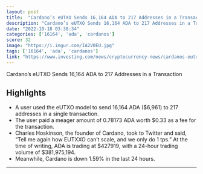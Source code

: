 ```yaml
---
layout: post
title:  "Cardano’s eUTXO Sends 16,164 ADA to 217 Addresses in a Transaction"
description: "Cardano’s eUTXO Sends 16,164 ADA to 217 Addresses in a Transaction"
date: "2022-10-18 03:38:34"
categories: ['16164', 'ada', 'cardanos']
score: 32
image: "https://i.imgur.com/IA2V0EU.jpg"
tags: ['16164', 'ada', 'cardanos']
link: "https://www.investing.com/news/cryptocurrency-news/cardanos-eutxo-sends-16164-ada-to-217-addresses-in-a-transaction-2907102"
---
```


Cardano’s eUTXO Sends 16,164 ADA to 217 Addresses in a Transaction

## Highlights

- A user used the eUTXO model to send 16,164 ADA ($6,961) to 217 addresses in a single transaction.
- The user paid a meager amount of 0.78173 ADA worth $0.33 as a fee for the transaction.
- Charles Hoskinson, the founder of Cardano, took to Twitter and said, “Tell me again how EUTXXO can’t scale, and we only do 1 tps.” At the time of writing, ADA is trading at $427919, with a 24-hour trading volume of $381,975,194.
- Meanwhile, Cardano is down 1.59% in the last 24 hours.

---
